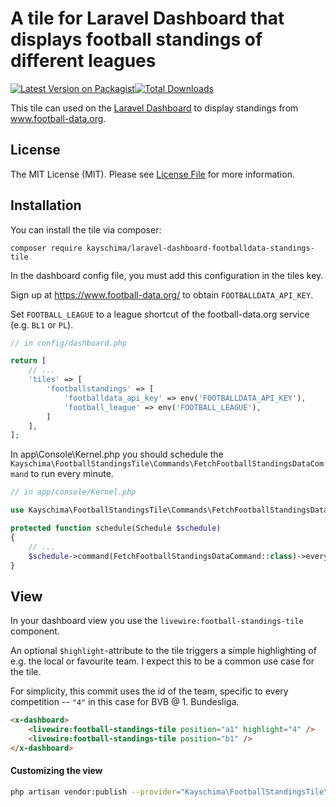 # A tile for Laravel Dashboard that displays football standings of different leagues

[![Latest Version on Packagist](https://img.shields.io/packagist/v/kayschima/laravel-dashboard-footballdata-standings-tile.svg?style=flat-square)](https://packagist.org/packages/kayschima/laravel-dashboard-footballdata-standings-tile)[![Total Downloads](https://img.shields.io/packagist/dt/kayschima/laravel-dashboard-footballdata-standings-tile.svg?style=flat-square)](https://packagist.org/packages/kayschima/laravel-dashboard-footballdata-standings-tile)

This tile can used on the [Laravel Dashboard](https://docs.spatie.be/laravel-dashboard) to display standings from www.football-data.org.

## License

The MIT License (MIT). Please see [License File](LICENSE.md) for more information.

## Installation
You can install the tile via composer:
```
composer require kayschima/laravel-dashboard-footballdata-standings-tile
```

In the dashboard config file, you must add this configuration in the tiles key.

Sign up at https://www.football-data.org/ to obtain `FOOTBALLDATA_API_KEY`.

Set `FOOTBALL_LEAGUE` to a league shortcut of the football-data.org service (e.g. `BL1` or `PL`).

```php
// in config/dashboard.php

return [
    // ...
    'tiles' => [
        'footballstandings' => [
            'footballdata_api_key' => env('FOOTBALLDATA_API_KEY'),
            'football_league' => env('FOOTBALL_LEAGUE'),
        ]
    ],
];
```
In app\Console\Kernel.php you should schedule the `Kayschima\FootballStandingsTile\Commands\FetchFootballStandingsDataCommand` to run every minute.
```php
// in app/console/Kernel.php

use Kayschima\FootballStandingsTile\Commands\FetchFootballStandingsDataCommand;

protected function schedule(Schedule $schedule)
{
    // ...
    $schedule->command(FetchFootballStandingsDataCommand::class)->everyMinute();;
}      
```
## View
In your dashboard view you use the `livewire:football-standings-tile` component.

An optional `$highlight`-attribute to the tile triggers a simple highlighting of e.g. the local or favourite team. I expect this to be a common use case for the tile.

For simplicity, this commit uses the id of the team, specific to every competition -- `"4"` in this case for BVB @ 1. Bundesliga.
```html
<x-dashboard>
    <livewire:football-standings-tile position="a1" highlight="4" />
    <livewire:football-standings-tile position="b1" />
</x-dashboard>
```
#### Customizing the view
```bash
php artisan vendor:publish --provider="Kayschima\FootballStandingsTile\FootballStandingsTileServiceProvider" --tag="dashboard-football-standings-tile-views"
```